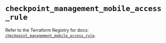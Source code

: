 # `checkpoint_management_mobile_access_rule`

Refer to the Terraform Registry for docs: [`checkpoint_management_mobile_access_rule`](https://registry.terraform.io/providers/checkpointsw/checkpoint/2.11.0/docs/resources/management_mobile_access_rule).
